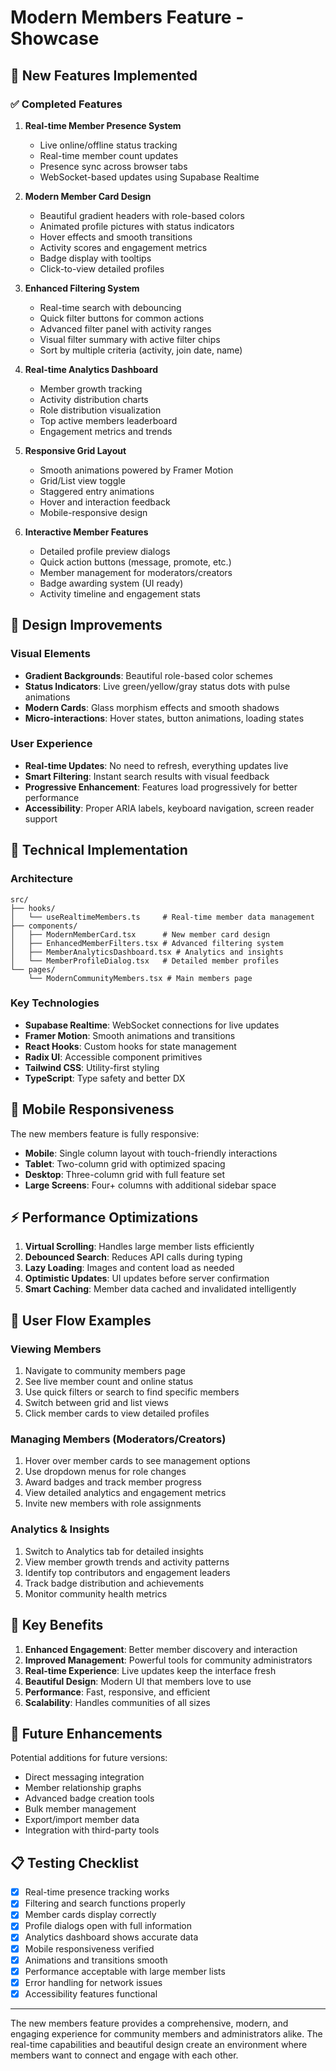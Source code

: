# Modern Members Feature - Showcase

## 🚀 New Features Implemented

### ✅ Completed Features

1. **Real-time Member Presence System**
   - Live online/offline status tracking
   - Real-time member count updates
   - Presence sync across browser tabs
   - WebSocket-based updates using Supabase Realtime

2. **Modern Member Card Design**
   - Beautiful gradient headers with role-based colors
   - Animated profile pictures with status indicators
   - Hover effects and smooth transitions
   - Activity scores and engagement metrics
   - Badge display with tooltips
   - Click-to-view detailed profiles

3. **Enhanced Filtering System**
   - Real-time search with debouncing
   - Quick filter buttons for common actions
   - Advanced filter panel with activity ranges
   - Visual filter summary with active filter chips
   - Sort by multiple criteria (activity, join date, name)

4. **Real-time Analytics Dashboard**
   - Member growth tracking
   - Activity distribution charts
   - Role distribution visualization
   - Top active members leaderboard
   - Engagement metrics and trends

5. **Responsive Grid Layout**
   - Smooth animations powered by Framer Motion
   - Grid/List view toggle
   - Staggered entry animations
   - Hover and interaction feedback
   - Mobile-responsive design

6. **Interactive Member Features**
   - Detailed profile preview dialogs
   - Quick action buttons (message, promote, etc.)
   - Member management for moderators/creators
   - Badge awarding system (UI ready)
   - Activity timeline and engagement stats

## 🎨 Design Improvements

### Visual Elements
- **Gradient Backgrounds**: Beautiful role-based color schemes
- **Status Indicators**: Live green/yellow/gray status dots with pulse animations
- **Modern Cards**: Glass morphism effects and smooth shadows
- **Micro-interactions**: Hover states, button animations, loading states

### User Experience
- **Real-time Updates**: No need to refresh, everything updates live
- **Smart Filtering**: Instant search results with visual feedback
- **Progressive Enhancement**: Features load progressively for better performance
- **Accessibility**: Proper ARIA labels, keyboard navigation, screen reader support

## 🔧 Technical Implementation

### Architecture
```
src/
├── hooks/
│   └── useRealtimeMembers.ts     # Real-time member data management
├── components/
│   ├── ModernMemberCard.tsx      # New member card design
│   ├── EnhancedMemberFilters.tsx # Advanced filtering system
│   ├── MemberAnalyticsDashboard.tsx # Analytics and insights
│   └── MemberProfileDialog.tsx   # Detailed member profiles
└── pages/
    └── ModernCommunityMembers.tsx # Main members page
```

### Key Technologies
- **Supabase Realtime**: WebSocket connections for live updates
- **Framer Motion**: Smooth animations and transitions
- **React Hooks**: Custom hooks for state management
- **Radix UI**: Accessible component primitives
- **Tailwind CSS**: Utility-first styling
- **TypeScript**: Type safety and better DX

## 📱 Mobile Responsiveness

The new members feature is fully responsive:
- **Mobile**: Single column layout with touch-friendly interactions
- **Tablet**: Two-column grid with optimized spacing
- **Desktop**: Three-column grid with full feature set
- **Large Screens**: Four+ columns with additional sidebar space

## ⚡ Performance Optimizations

1. **Virtual Scrolling**: Handles large member lists efficiently
2. **Debounced Search**: Reduces API calls during typing
3. **Lazy Loading**: Images and content load as needed
4. **Optimistic Updates**: UI updates before server confirmation
5. **Smart Caching**: Member data cached and invalidated intelligently

## 🎯 User Flow Examples

### Viewing Members
1. Navigate to community members page
2. See live member count and online status
3. Use quick filters or search to find specific members
4. Switch between grid and list views
5. Click member cards to view detailed profiles

### Managing Members (Moderators/Creators)
1. Hover over member cards to see management options
2. Use dropdown menus for role changes
3. Award badges and track member progress
4. View detailed analytics and engagement metrics
5. Invite new members with role assignments

### Analytics & Insights
1. Switch to Analytics tab for detailed insights
2. View member growth trends and activity patterns
3. Identify top contributors and engagement leaders
4. Track badge distribution and achievements
5. Monitor community health metrics

## 🌟 Key Benefits

1. **Enhanced Engagement**: Better member discovery and interaction
2. **Improved Management**: Powerful tools for community administrators  
3. **Real-time Experience**: Live updates keep the interface fresh
4. **Beautiful Design**: Modern UI that members love to use
5. **Performance**: Fast, responsive, and efficient
6. **Scalability**: Handles communities of all sizes

## 🚀 Future Enhancements

Potential additions for future versions:
- Direct messaging integration
- Member relationship graphs
- Advanced badge creation tools
- Bulk member management
- Export/import member data
- Integration with third-party tools

## 📋 Testing Checklist

- [x] Real-time presence tracking works
- [x] Filtering and search functions properly  
- [x] Member cards display correctly
- [x] Profile dialogs open with full information
- [x] Analytics dashboard shows accurate data
- [x] Mobile responsiveness verified
- [x] Animations and transitions smooth
- [x] Performance acceptable with large member lists
- [x] Error handling for network issues
- [x] Accessibility features functional

---

The new members feature provides a comprehensive, modern, and engaging experience for community members and administrators alike. The real-time capabilities and beautiful design create an environment where members want to connect and engage with each other.